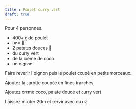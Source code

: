 ```yaml
---
title : Poulet curry vert
draft: true
---
```


Pour 4 personnes.
- 400+ g de poulet
- une 🥕
- 2 patates douces 🥔
- du curry vert
- de la crème de coco
- un oignon


Faire revenir l'oignon puis le poulet coupé en petits morceaux. 

Ajoutez la carotte coupée en fines tranches. 

Ajoutez crème coco, patate douce et curry vert

Laissez mijoter 20m et servir avec du riz 

